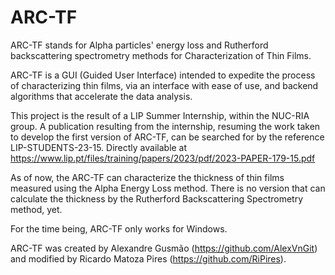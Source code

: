 # ARC-TF
ARC-TF stands for Alpha particles' energy loss and Rutherford backscattering spectrometry methods for Characterization of Thin Films.

ARC-TF is a GUI (Guided User Interface) intended to expedite the process of characterizing thin films, via an interface with ease of use, and backend algorithms that accelerate the data analysis.

This project  is the result of a LIP Summer Internship, within the NUC-RIA group. A publication resulting from the internship, resuming the work taken to develop the first version of ARC-TF, can be searched for by the reference LIP-STUDENTS-23-15. Directly available at https://www.lip.pt/files/training/papers/2023/pdf/2023-PAPER-179-15.pdf

As of now, the ARC-TF can characterize the thickness of thin films measured using the Alpha Energy Loss method. There is no version that can calculate the thickness by the Rutherford Backscattering Spectrometry method, yet. 

For the time being, ARC-TF only works for Windows.

ARC-TF was created by Alexandre Gusmão (https://github.com/AlexVnGit) and modified by Ricardo Matoza Pires (https://github.com/RiPires).